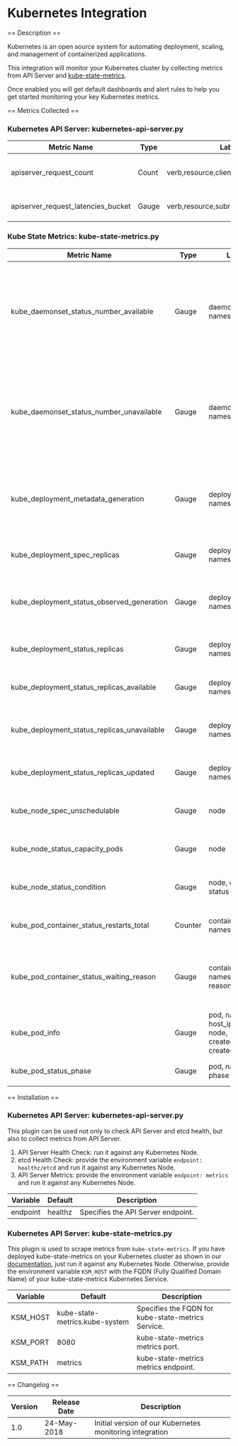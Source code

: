 Kubernetes Integration
=========================

== Description ==

Kubernetes is an open source system for automating deployment, scaling, and management of containerized applications.

This integration will monitor your Kubernetes cluster by collecting metrics from API Server and [kube-state-metrics](https://github.com/kubernetes/kube-state-metrics).

Once enabled you will get default dashboards and alert rules to help you get started monitoring your key Kubernetes metrics.

== Metrics Collected ==

### Kubernetes API Server: kubernetes-api-server.py

| Metric Name                      |Type |Labels                               |Unit        |Description                        |
|----------------------------------|-----|-------------------------------------|------------|-----------------------------------|
|apiserver_request_count           |Count|verb,resource,client,contentType,code|            |Total number of API Server requests|
|apiserver_request_latencies_bucket|Gauge|verb,resource,subresource            |microseconds|API Server request latency         |

### Kube State Metrics: kube-state-metrics.py

| Metric Name                               |Type   |Labels                                                                 |Unit|Description                                                                                                            |
|-------------------------------------------|-------|-----------------------------------------------------------------------|----|-----------------------------------------------------------------------------------------------------------------------|
|kube_daemonset_status_number_available     |Gauge  |daemonset, namespace                                                   |    |The number of nodes that should be running the daemon pod and have one or more of the daemon pod running and available.|
|kube_daemonset_status_number_unavailable   |Gauge  |daemonset, namespace                                                   |    |The number of nodes that should be running the daemon pod and have none of the daemon pod running and available.       |
|kube_deployment_metadata_generation        |Gauge  |deployment, namespace                                                  |    |Sequence number representing a specific generation of the desired state.                                               |
|kube_deployment_spec_replicas              |Gauge  |deployment, namespace                                                  |    |Number of desired pods for a deployment.                                                                               |
|kube_deployment_status_observed_generation |Gauge  |deployment, namespace                                                  |    |The generation observed by the deployment controller.                                                                  |
|kube_deployment_status_replicas            |Gauge  |deployment, namespace                                                  |    |The number of replicas per deployment.                                                                                 |
|kube_deployment_status_replicas_available  |Gauge  |deployment, namespace                                                  |    |The number of available replicas per deployment.                                                                       |
|kube_deployment_status_replicas_unavailable|Gauge  |deployment, namespace                                                  |    |The number of unavailable replicas per deployment.                                                                     |
|kube_deployment_status_replicas_updated    |Gauge  |deployment, namespace                                                  |    |The number of updated replicas per deployment.                                                                         |
|kube_node_spec_unschedulable               |Gauge  |node                                                                   |    |Whether a node can schedule new pods.                                                                                  |
|kube_node_status_capacity_pods             |Gauge  |node                                                                   |    |The total pod resources of the node.                                                                                   |
|kube_node_status_condition                 |Gauge  |node, condition, status                                                |    |The condition of a cluster node.                                                                                       |
|kube_pod_container_status_restarts_total   |Counter|container, namespace, pod                                              |    |The number of container restarts per container.                                                                        |
|kube_pod_container_status_waiting_reason   |Gauge  |container, namespace, pod, reason                                      |    |Describes the reason the container is currently in waiting state.                                                      |
|kube_pod_info                              |Gauge  |pod, namespace, host_ip, pod_ip, node, created_by_kind, created_by_name|    |Information about pod.                                                                                                 |
|kube_pod_status_phase                      |Gauge  |pod, namespace, phase                                                  |    |The pods current phase.                                                                                                |

== Installation ==

### Kubernetes API Server: kubernetes-api-server.py
This plugin can be used not only to check API Server and etcd health, but also to collect metrics from API Server.

1. API Server Health Check: run it against any Kubernetes Node.
2. etcd Health Check: provide the environment variable `endpoint: healthz/etcd` and run it against any Kubernetes Node.
3. API Server Metrics: provide the environment variable `endpoint: metrics` and run it against any Kubernetes Node.

|Variable|Default|Description                       |
|--------|-------|----------------------------------|
|endpoint|healthz|Specifies the API Server endpoint.|

### Kubernetes API Server: kube-state-metrics.py
This plugin is used to scrape metrics from `kube-state-metrics`. If you have deployed kube-state-metrics on your Kubernetes cluster as shown in our [documentation](https://docs2.outlyer.com/agent/kubernetes/), just run it against any Kubernetes Node. Otherwise, provide the environment variable `KSM_HOST` with the FQDN (Fully Qualified Domain Name) of your kube-state-metrics Kubernetes Service.

|Variable |Default                       |Description                                       |
|---------|------------------------------|--------------------------------------------------|
|KSM_HOST |kube-state-metrics.kube-system|Specifies the FQDN for kube-state-metrics Service.|
|KSM_PORT |8080                          |kube-state-metrics metrics port.                  |
|KSM_PATH |metrics                       |kube-state-metrics metrics endpoint.              |

== Changelog ==

|Version|Release Date|Description                                             |
|-------|------------|--------------------------------------------------------|
|1.0    |24-May-2018 |Initial version of our Kubernetes monitoring integration|

